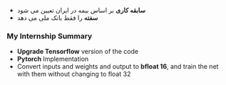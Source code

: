 - **سابقه کاری** بر اساس بیمه در ایران تعیین می شود
- **سفته** را فقط بانک ملی می دهد

### My Internship Summary

- **Upgrade Tensorflow** version of the code
- **Pytorch** Implementation
- Convert inputs and weights and output to **bfloat 16**, and train the net with them without changing to float 32
